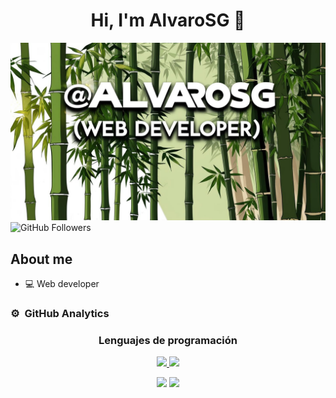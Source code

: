 <div align="center">
<h1 align="center">Hi, I'm AlvaroSG</a> 👋</h1>
</div>
<img src="https://github.com/AlvaroSG-dev/AlvaroSG-dev/blob/main/DiseñoGIT.png" alt="Presentation Banner" style="width:1280px; height:auto;">
<img src="https://img.shields.io/github/followers/AlvaroSG-dev?style=social" alt="GitHub Followers">


## About me

- 💻 Web developer


### ⚙️ &nbsp;GitHub Analytics

<h3 align="center">Lenguajes de programación</h3>
<p align="center">
<a href="https://github.com/TuUsuario">
  <img height="180em" src="https://github-readme-stats.vercel.app/api?username=TuUsuario&show_icons=true&theme=algolia&include_all_commits=true&count_private=true"/>
  <img height="180em" src="https://github-readme-stats.vercel.app/api/top-langs/?username=TuUsuario&layout=compact&langs_count=5&theme=algolia"/>
</a>
</p>
<p align="center">
  <img src="https://img.shields.io/badge/-Python-3776AB?style=for-the-badge&logo=python&logoColor=white" />
  <img src="https://img.shields.io/badge/-HTML5-E34F26?style=for-the-badge&logo=html5&logoColor=white" />
</p>

